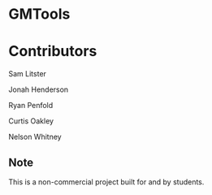 # GMTools

# Contributors
Sam Litster

Jonah Henderson

Ryan Penfold

Curtis Oakley

Nelson Whitney

## Note

This is a non-commercial project built for and by students.
